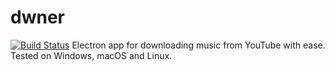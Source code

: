 # dwner

[![Build Status](https://travis-ci.com/Jabster28/dwner.svg?branch=master)](https://travis-ci.org/jabster28/dwner)
 Electron app for downloading music from YouTube with ease. Tested on Windows, macOS and Linux.  
